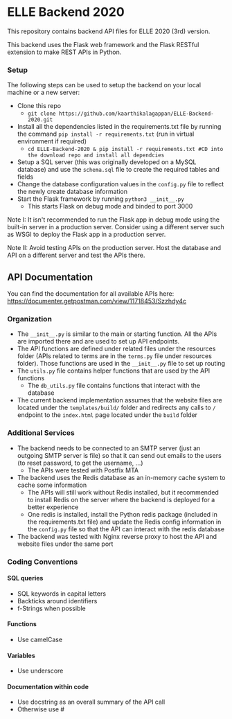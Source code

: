 # ELLE Backend 2020
This repository contains backend API files for ELLE 2020 (3rd) version.

This backend uses the Flask web framework and the Flask RESTful extension to make REST APIs in Python.
<br />

### Setup
The following steps can be used to setup the backend on your local machine or a new server:
* Clone this repo
    * `git clone https://github.com/kaarthikalagappan/ELLE-Backend-2020.git`
* Install all the dependencies listed in the requirements.txt file by running the command `pip install -r requirements.txt` (run in virtual environment if required)
    * ```cd ELLE-Backend-2020 & pip install -r requirements.txt #CD into the download repo and install all dependcies```
* Setup a SQL server (this was originally developed on a MySQL database) and use the `schema.sql` file to create the required tables and fields
* Change the database configuration values in the `config.py` file to reflect the newly create database information
* Start the Flask framework by running `python3 __init__.py`
    * This starts Flask on debug mode and binded to port 3000

Note I: It isn't recommended to run the Flask app in debug mode using the built-in server in a production server. Consider using a different server such as WSGI to deploy the Flask app in a production server.

Note II: Avoid testing APIs on the production server. Host the database and API on a different server and test the APIs there.

## API Documentation
You can find the documentation for all available APIs here: https://documenter.getpostman.com/view/11718453/Szzhdy4c
### Organization
* The `__init__.py` is similar to the main or starting function. All the APIs are imported there and are used to set up API endpoints.
* The API functions are defined under related files under the resources folder (APIs related to terms are in the `terms.py` file under resources folder). Those functions are used in the `__init__.py` file to set up routing
* The `utils.py` file contains helper functions that are used by the API functions
    * The `db_utils.py` file contains functions that interact with the database
* The current backend implementation assumes that the website files are located under the `templates/build/` folder and redirects any calls to `/` endpoint to the `index.html` page located under the `build` folder
### Additional Services
* The backend needs to be connected to an SMTP server (just an outgoing SMTP server is file) so that it can send out emails to the users (to reset password, to get the username, ...)
    * The APIs were tested with Postfix MTA
* The backend uses the Redis database as an in-memory cache system to cache some information
    * The APIs will still work without Redis installed, but it recommended to install Redis on the server where the backend is deployed for a better experience
    * One redis is installed, install the Python redis package (included in the requirements.txt file) and update the Redis config information in the `config.py` file so that the API can interact with the redis database
* The backend was tested with Nginx reverse proxy to host the API and website files under the same port

### Coding Conventions
#### SQL queries
* SQL keywords in capital letters
* Backticks around identifiers
* f-Strings when possible
#### Functions
* Use camelCase
#### Variables
* Use underscore
#### Documentation within code
* Use docstring as an overall summary of the API call
* Otherwise use #
